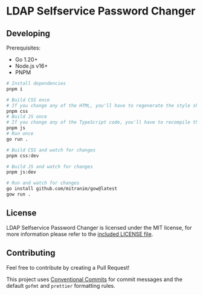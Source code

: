 # LDAP Selfservice Password Changer

## Developing

Prerequisites:

- Go 1.20+
- Node.js v16+
- PNPM

```bash
# Install dependencies
pnpm i

# Build CSS once
# If you change any of the HTML, you'll have to regenerate the style sheet.
pnpm css
# Build JS once
# If you change any of the TypeScript code, you'll have to recompile the JS files.
pnpm js
# Run once
go run .

# Build CSS and watch for changes
pnpm css:dev

# Build JS and watch for changes
pnpm js:dev

# Run and watch for changes
go install github.com/mitranim/gow@latest
gow run .
```

## License

LDAP Selfservice Password Changer is licensed under the MIT license, for more information please refer to the [included LICENSE file](LICENSE).

## Contributing

Feel free to contribute by creating a Pull Request!

This project uses [Conventional Commits](https://www.conventionalcommits.org/en/v1.0.0/) for commit messages and the default `gofmt` and `prettier` formatting rules.
